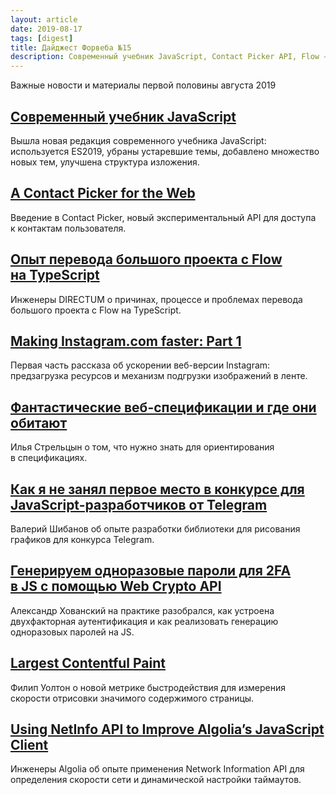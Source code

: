 ```yaml
---
layout: article
date: 2019-08-17
tags: [digest]
title: Дайджест Форвеба №15
description: Современный учебник JavaScript, Contact Picker API, Flow → TypeScript, ускорение веб-версии Instagram, спецификации, конкурс Telegram, двухфакторная аутентификация, Largest Contentful Paint, Network Information API
---
```

<p class="paragraph--lead">Важные новости и материалы первой половины августа 2019</p>

## [Современный учебник JavaScript](https://learn.javascript.ru/)

<p>Вышла новая редакция современного учебника JavaScript: используется ES2019, убраны устаревшие темы, добавлено множество новых тем, улучшена структура изложения.</p>

## [A Contact Picker for the Web](https://developers.google.com/web/updates/2019/08/contact-picker)

<p>Введение в Contact Picker, новый экспериментальный API для доступа к контактам пользователя.</p>

## [Опыт перевода большого проекта с Flow на TypeScript](https://habr.com/ru/company/directum/blog/462055/)

<p>Инженеры DIRECTUM о причинах, процессе и проблемах перевода большого проекта с Flow на TypeScript.</p>

## [Making Instagram.com faster: Part 1](https://instagram-engineering.com/making-instagram-com-faster-part-1-62cc0c327538)

<p>Первая часть рассказа об ускорении веб-версии Instagram: предзагрузка ресурсов и механизм подгрузки изображений в ленте.</p>

## [Фантастические веб-спецификации и где они обитают](https://css-live.ru/css/fantasticheskie-veb-specifikacii-i-gde-oni-obitayut.html)

<p>Илья Стрельцын о том, что нужно знать для ориентирования в спецификациях.</p>

## [Как я не занял первое место в конкурсе для JavaScript-разработчиков от Telegram](https://habr.com/ru/company/lanit/blog/460625/)

<p>Валерий Шибанов об опыте разработки библиотеки для рисования графиков для конкурса Telegram.</p>

## [Генерируем одноразовые пароли для 2FA в JS с помощью Web Crypto API](https://habr.com/ru/post/462945/)

<p>Александр Хованский на практике разобрался, как устроена двухфакторная аутентификация и как реализовать генерацию одноразовых паролей на JS.</p>

## [Largest Contentful Paint](https://web.dev/largest-contentful-paint/)

<p>Филип Уолтон о новой метрике быстродействия для измерения скорости отрисовки значимого содержимого страницы.</p>

## [Using NetInfo API to Improve Algolia’s JavaScript Client](https://blog.algolia.com/netinfo-api-algolia-javascript-client/)

<p>Инженеры Algolia об опыте применения Network Information API для определения скорости сети и динамической настройки таймаутов.</p>

